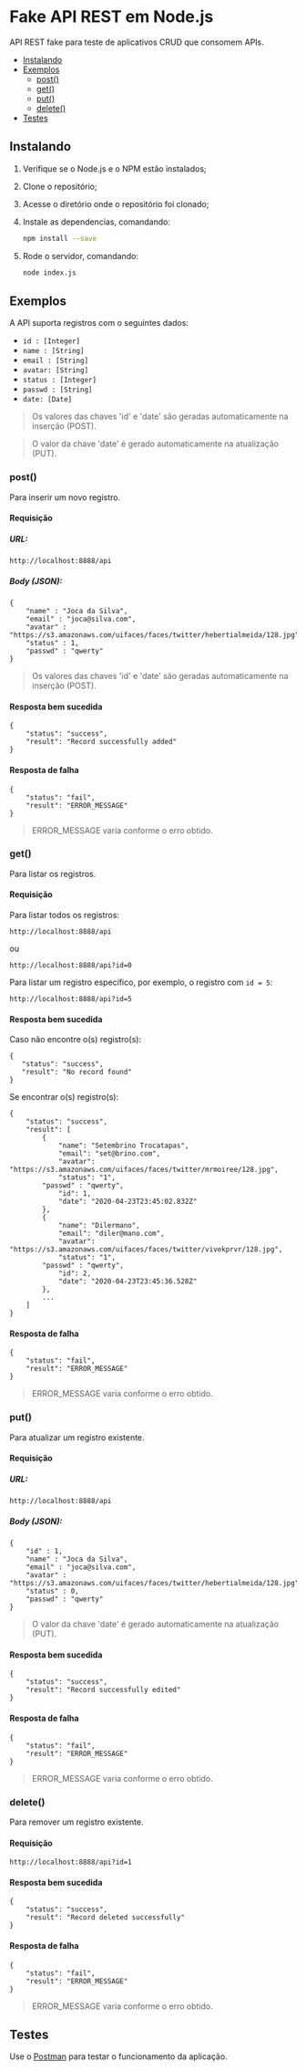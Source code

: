 # Fake API REST em Node.js

API REST fake para teste de aplicativos CRUD que consomem APIs.

* [Instalando](#instalando)
* [Exemplos](#exemplos)
    * [post()](#post)
    * [get()](#get)
    * [put()](#put)
    * [delete()](#delete)
* [Testes](#delete)

## Instalando

1. Verifique se o Node.js e o NPM estão instalados;
2. Clone o repositório;
3. Acesse o diretório onde o repositório foi clonado;
4. Instale as dependencias, comandando:

    ```sh 
    npm install --save
    ```
5. Rode o servidor, comandando:
 
    ```sh
    node index.js
    ```

## Exemplos

A API suporta registros com o seguintes dados:

- `id : [Integer]`
- `name : [String]`
- `email : [String]`
- `avatar: [String]`
- `status : [Integer]`
- `passwd : [String]`
- `date: [Date]`

> Os valores das chaves 'id' e 'date' são geradas automaticamente na inserção (POST).

> O valor da chave 'date' é gerado automaticamente na atualização (PUT).

### post()

Para inserir um novo registro.

#### Requisição
##### URL:
```
http://localhost:8888/api
```
##### Body (JSON):
```
{
	"name" : "Joca da Silva",
	"email" : "joca@silva.com",
	"avatar" : "https://s3.amazonaws.com/uifaces/faces/twitter/hebertialmeida/128.jpg",
	"status" : 1,
	"passwd" : "qwerty"
}
```

> Os valores das chaves 'id' e 'date' são geradas automaticamente na inserção (POST).

#### Resposta bem sucedida

```
{
    "status": "success",
    "result": "Record successfully added"
} 
```
#### Resposta de falha

```
{
    "status": "fail",
    "result": "ERROR_MESSAGE"
} 
```
> ERROR_MESSAGE varia conforme o erro obtido.
 
### get()
 Para listar os registros.
 
 #### Requisição
 
 Para listar todos os registros:
 
```
http://localhost:8888/api
```
ou
```
http://localhost:8888/api?id=0
```

Para listar um registro específico, por exemplo, o registro com `id = 5`:

```
http://localhost:8888/api?id=5
```
 
 #### Resposta bem sucedida
 Caso não encontre o(s) registro(s):
```
{
   "status": "success",
   "result": "No record found"
} 
``` 
Se encontrar o(s) registro(s):
```
{
    "status": "success",
    "result": [
        {
            "name": "Setembrino Trocatapas",
            "email": "set@brino.com",
            "avatar": "https://s3.amazonaws.com/uifaces/faces/twitter/mrmoiree/128.jpg",
            "status": "1",
	    "passwd" : "qwerty",
            "id": 1,
            "date": "2020-04-23T23:45:02.832Z"
        },
        {
            "name": "Dilermano",
            "email": "diler@mano.com",
            "avatar": "https://s3.amazonaws.com/uifaces/faces/twitter/vivekprvr/128.jpg",
            "status": "1",
	    "passwd" : "qwerty",
            "id": 2,
            "date": "2020-04-23T23:45:36.528Z"
        },
        ...
    ]
}
```
#### Resposta de falha

```
{
    "status": "fail",
    "result": "ERROR_MESSAGE"
} 
```
> ERROR_MESSAGE varia conforme o erro obtido.

### put()
Para atualizar um registro existente.
#### Requisição
##### URL:
```
http://localhost:8888/api
```
##### Body (JSON):
```
{
	"id" : 1,
	"name" : "Joca da Silva",
	"email" : "joca@silva.com",
	"avatar" : "https://s3.amazonaws.com/uifaces/faces/twitter/hebertialmeida/128.jpg",
	"status" : 0,
	"passwd" : "qwerty"
}
```

> O valor da chave 'date' é gerado automaticamente na atualização (PUT).

#### Resposta bem sucedida
```
{
    "status": "success",
    "result": "Record successfully edited"
}
```
#### Resposta de falha

```
{
    "status": "fail",
    "result": "ERROR_MESSAGE"
} 
```
> ERROR_MESSAGE varia conforme o erro obtido.

### delete()
Para remover um registro existente.
#### Requisição
`http://localhost:8888/api?id=1`
#### Resposta bem sucedida

```
{
    "status": "success",
    "result": "Record deleted successfully"
}
```
#### Resposta de falha

```
{
    "status": "fail",
    "result": "ERROR_MESSAGE"
} 
```
> ERROR_MESSAGE varia conforme o erro obtido.

## Testes
Use o [Postman](https://www.postman.com/downloads/) para testar o funcionamento da aplicação.

